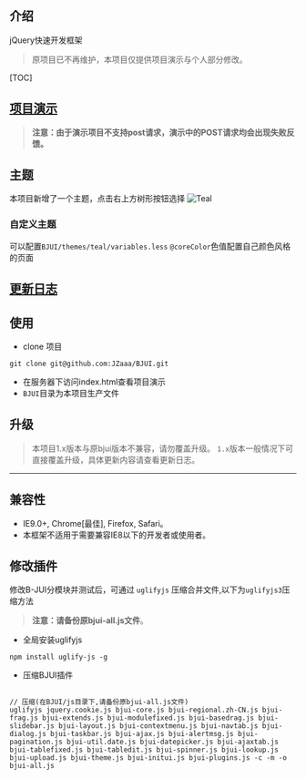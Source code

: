 ## 介绍

jQuery快速开发框架

> 原项目已不再维护，本项目仅提供项目演示与个人部分修改。

[TOC]

## [项目演示](https://jzaaa.github.io/BJUI/)

> **注意：由于演示项目不支持post请求，演示中的POST请求均会出现失败反馈。**

## 主题
本项目新增了一个主题，点击右上方树形按钮选择
![Teal](./images/theme01.png)

### 自定义主题
可以配置`BJUI/themes/teal/variables.less` `@coreColor`色值配置自己颜色风格的页面

## [更新日志](./CHANGELOG.md)


## 使用

- clone 项目
````
git clone git@github.com:JZaaa/BJUI.git 
````
- 在服务器下访问index.html查看项目演示
- `BJUI`目录为本项目生产文件

## 升级

> 本项目1.x版本与原bjui版本不兼容，请勿覆盖升级。
> `1.x`版本一般情况下可直接覆盖升级，具体更新内容请查看更新日志。

--------------------------------------------------

## 兼容性

- IE9.0+, Chrome[最佳], Firefox, Safari。
- 本框架不适用于需要兼容IE8以下的开发者或使用者。



## 修改插件

修改B-JUI分模块并测试后，可通过 ``uglifyjs`` 压缩合并文件,以下为``uglifyjs3``压缩方法

> **注意：请备份原bjui-all.js文件**。

- 全局安装uglifyjs

```
npm install uglify-js -g
```

- 压缩BJUI插件
    
```

// 压缩(在BJUI/js目录下,请备份原bjui-all.js文件)
uglifyjs jquery.cookie.js bjui-core.js bjui-regional.zh-CN.js bjui-frag.js bjui-extends.js bjui-modulefixed.js bjui-basedrag.js bjui-slidebar.js bjui-layout.js bjui-contextmenu.js bjui-navtab.js bjui-dialog.js bjui-taskbar.js bjui-ajax.js bjui-alertmsg.js bjui-pagination.js bjui-util.date.js bjui-datepicker.js bjui-ajaxtab.js bjui-tablefixed.js bjui-tabledit.js bjui-spinner.js bjui-lookup.js bjui-upload.js bjui-theme.js bjui-initui.js bjui-plugins.js -c -m -o bjui-all.js
```

